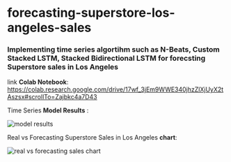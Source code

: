 # forecasting-superstore-los-angeles-sales
### Implementing **time series algortihm** such as **N-Beats, Custom Stacked LSTM, Stacked Bidirectional LSTM** for forecsting Superstore sales in Los Angeles

link **Colab Notebook**: https://colab.research.google.com/drive/17wf_3jEm9WWE340jhzZlXjUyX2tAszsx#scrollTo=Zajbkc4a7D43

Time Series **Model Results** : 

![model results](https://github.com/helmiagng/forecasting-superstore-los-angeles-sales/assets/68595414/7e85334d-fe4e-45f5-ae60-2fd4c454cf7a)

Real vs Forecasting Superstore Sales in Los Angeles **chart**:

![real vs forecasting sales chart ](https://github.com/helmiagng/forecasting-superstore-los-angeles-sales/assets/68595414/91eae300-ccf0-40cd-8f24-fe349227a0a0)

